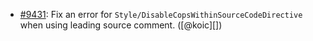 * [#9431](https://github.com/rubocop-hq/rubocop/issues/9431): Fix an error for `Style/DisableCopsWithinSourceCodeDirective` when using leading source comment. ([@koic][])
